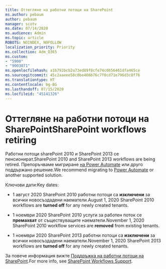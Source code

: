 ```yaml
---
title: Оттегляне на работни потоци на SharePoint
ms.author: pebaum
author: pebaum
manager: scotv
ms.date: 07/14/2020
ms.audience: Admin
ms.topic: article
ROBOTS: NOINDEX, NOFOLLOW
localization_priority: Priority
ms.collection: Adm_O365
ms.custom:
- "5900"
- "9003071"
ms.openlocfilehash: a1b792bcb2a73ed89f8cfe74c0b56461dfa465ce
ms.sourcegitcommit: 45c2aaeee58c0be466b76c7f0cd71e796d3c8f76
ms.translationtype: HT
ms.contentlocale: bg-BG
ms.lasthandoff: 07/15/2020
ms.locfileid: "45141326"
---
```

# <a name="sharepoint-workflows-retiring"></a><span data-ttu-id="43b1a-102">Оттегляне на работни потоци на SharePoint</span><span class="sxs-lookup"><span data-stu-id="43b1a-102">SharePoint workflows retiring</span></span>

<span data-ttu-id="43b1a-103">Работни потоци sharePoint 2010 и SharePoint 2013 се пенсионират.</span><span class="sxs-lookup"><span data-stu-id="43b1a-103">SharePoint 2010 and SharePoint 2013 workflows are being retired.</span></span> <span data-ttu-id="43b1a-104">Препоръчваме мигриране [на Power Automate](https://docs.microsoft.com/power-automate/getting-started) или друго поддържано решение.</span><span class="sxs-lookup"><span data-stu-id="43b1a-104">We recommend migrating to [Power Automate](https://docs.microsoft.com/power-automate/getting-started) or another supported solution.</span></span> 

<span data-ttu-id="43b1a-105">Ключови дати:</span><span class="sxs-lookup"><span data-stu-id="43b1a-105">Key dates:</span></span>

- <span data-ttu-id="43b1a-106">1 август 2020 SharePoint 2010 работни потоци са **изключени** за всички новосъздадени наематели.</span><span class="sxs-lookup"><span data-stu-id="43b1a-106">August 1, 2020 SharePoint 2010 workflows are **turned off** for any newly created tenants.</span></span>

- <span data-ttu-id="43b1a-107">1 ноември 2020 SharePoint 2010 услуги за работен поток се **премахват** от съществуващите наематели.</span><span class="sxs-lookup"><span data-stu-id="43b1a-107">November 1, 2020 SharePoint 2010 workflow services are **removed** from existing tenants.</span></span>

- <span data-ttu-id="43b1a-108">1 ноември 2020 SharePoint 2013 работни потоци са **изключени** за всички новосъздадени наематели.</span><span class="sxs-lookup"><span data-stu-id="43b1a-108">November 1, 2020 SharePoint 2013 workflows are **turned off** for any newly created tenants.</span></span>

<span data-ttu-id="43b1a-109">За повече информация вижте [Поддръжка на работни потоци на SharePoint](https://aka.ms/sp-workflows-support).</span><span class="sxs-lookup"><span data-stu-id="43b1a-109">For more info, see [SharePoint Workflows Support](https://aka.ms/sp-workflows-support).</span></span>